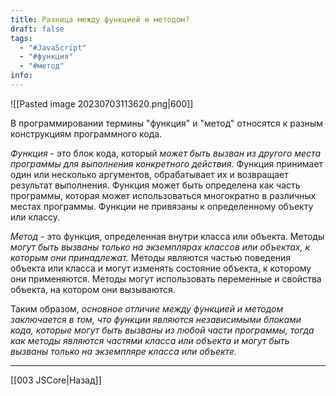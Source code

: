 ```yaml
---
title: Разница между функцией и методом?
draft: false
tags:
  - "#JavaScript"
  - "#функция"
  - "#метод"
info:
---
```

![[Pasted image 20230703113620.png|600]]

В программировании термины "функция" и "метод" относятся к разным конструкциям программного кода.

_Функция_ - это блок кода, который _может быть вызван из другого места программы для выполнения конкретного действия._ Функция принимает один или несколько аргументов, обрабатывает их и возвращает результат выполнения. Функция может быть определена как часть программы, которая может использоваться многократно в различных местах программы. Функции не привязаны к определенному объекту или классу.

_Метод_ - это функция, определенная внутри класса или объекта. Методы _могут быть вызваны только на экземплярах классов или объектах, к которым они принадлежат._ Методы являются частью поведения объекта или класса и могут изменять состояние объекта, к которому они применяются. Методы могут использовать переменные и свойства объекта, на котором они вызываются.

Таким образом, _основное отличие между функцией и методом заключается в том, что функции являются независимыми блоками кода, которые могут быть вызваны из любой части программы, тогда как методы являются частями класса или объекта и могут быть вызваны только на экземпляре класса или объекте._

---

[[003 JSCore|Назад]]